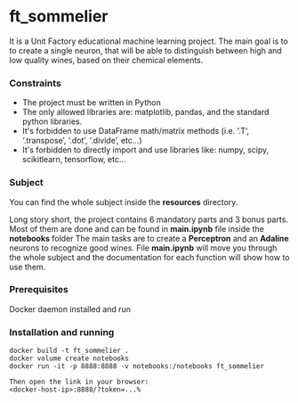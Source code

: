 # ft_sommelier
It is a Unit Factory educational machine learning project. The main goal is to to create a single neuron, that will be able to distinguish between high and low quality wines, based on their chemical elements.

### Constraints
* The project must be written in Python
* The only allowed libraries are: matplotlib, pandas, and the standard python libraries.
* It's forbidden to use DataFrame math/matrix methods (i.e. ‘.T’, ‘.transpose’, ‘.dot’, ‘.divide’, etc...)
* It's forbidden to directly import and use libraries like: numpy, scipy, scikitlearn, tensorflow, etc...

### Subject
You can find the whole subject inside the **resources** directory.

Long story short, the project contains 6 mandatory parts and 3 bonus parts. Most of them are done and can be found in **main.ipynb** file inside the **notebooks** folder
The main tasks are to create a **Perceptron** and an **Adaline** neurons to recognize good wines.
File **main.ipynb** will move you through the whole subject and the documentation for each function will show how to use them.

### Prerequisites
Docker daemon installed and run

### Installation and running
```
docker build -t ft_sommelier .
docker volume create notebooks
docker run -it -p 8888:8888 -v notebooks:/notebooks ft_sommelier

Then open the link in your browser:
<docker-host-ip>:8888/?token=...%
```
